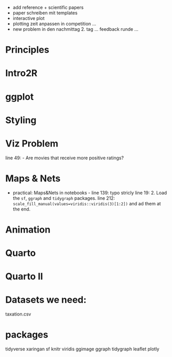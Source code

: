 - add reference + scientific papers 
- paper schreiben mit templates
- interactive plot
- plotting zeit anpassen in competition ... 
- new problem in den nachmittag 2. tag ... feedback runde ... 

# Principles

# Intro2R

# ggplot

# Styling

# Viz Problem

line 49: - Are movies that receive more positive ratings?

# Maps & Nets

- practical: Maps&Nets in notebooks - 
line 139: typo stricly
line 19: 2. Load the `sf`, `ggraph` and `tidygraph` packages. 
line 212: `scale_fill_manual(values=viridis::viridis(3)[1:2])` and ad them at the end.


# Animation

# Quarto

# Quarto II





# Datasets we need:

taxation.csv

# packages

tidyverse
	xaringan
sf
knitr
viridis
	ggimage
ggraph
tidygraph
	leaflet
plotly